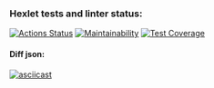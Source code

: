 ### Hexlet tests and linter status:
[![Actions Status](https://github.com/sidnnov/python-project-50/workflows/hexlet-check/badge.svg)](https://github.com/sidnnov/python-project-50/actions)
[![Maintainability](https://api.codeclimate.com/v1/badges/156003457597319ffd99/maintainability)](https://codeclimate.com/github/sidnnov/python-project-50/maintainability)
[![Test Coverage](https://api.codeclimate.com/v1/badges/156003457597319ffd99/test_coverage)](https://codeclimate.com/github/sidnnov/python-project-50/test_coverage)

#### Diff json:
[![asciicast](https://asciinema.org/a/537298.svg)](https://asciinema.org/a/537298)